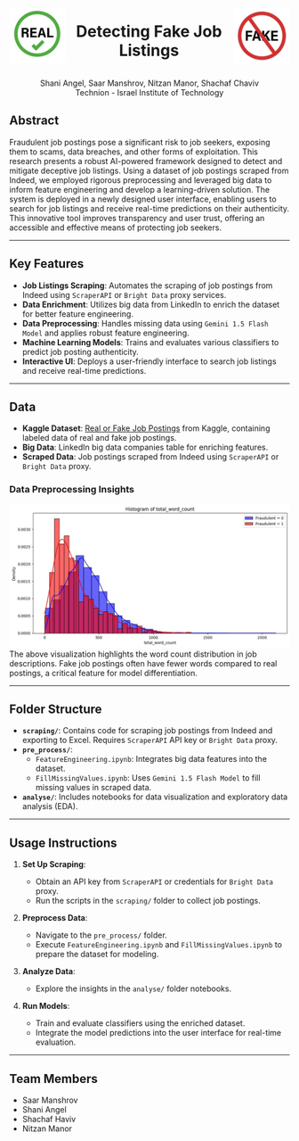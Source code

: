 <div align="center" style="display: flex; align-items: center; justify-content: center; gap: 20px;">
   <img src="./images/real.jpg" alt="Real Job" height="100">
   <h1>Detecting Fake Job Listings</h1>
   <img src="./images/fake.jpg" alt="Fake Job" height="100">
</div>

<p align="center">
   Shani Angel, Saar Manshrov, Nitzan Manor, Shachaf Chaviv<br/>
   Technion - Israel Institute of Technology
</p>



[//]: # (# Job Listing Authenticity Detector)

[//]: # ()
[//]: # (![Real Job]&#40;./images/real.jpg&#41;  )

[//]: # (![Fake Job]&#40;./images/fake.jpg&#41;)

## Abstract
Fraudulent job postings pose a significant risk to job seekers, exposing them to scams, data breaches, and other forms of exploitation. This research presents a robust AI-powered framework designed to detect and mitigate deceptive job listings. Using a dataset of job postings scraped from Indeed, we employed rigorous preprocessing and leveraged big data to inform feature engineering and develop a learning-driven solution. The system is deployed in a newly designed user interface, enabling users to search for job listings and receive real-time predictions on their authenticity. This innovative tool improves transparency and user trust, offering an accessible and effective means of protecting job seekers.

---

## Key Features
- **Job Listings Scraping**: Automates the scraping of job postings from Indeed using `ScraperAPI` or `Bright Data` proxy services.
- **Data Enrichment**: Utilizes big data from LinkedIn to enrich the dataset for better feature engineering.
- **Data Preprocessing**: Handles missing data using `Gemini 1.5 Flash Model` and applies robust feature engineering.
- **Machine Learning Models**: Trains and evaluates various classifiers to predict job posting authenticity.
- **Interactive UI**: Deploys a user-friendly interface to search job listings and receive real-time predictions.

---

## Data
- **Kaggle Dataset**: [Real or Fake Job Postings](https://www.kaggle.com/datasets/shivamb/real-or-fake-fake-jobposting-prediction) from Kaggle, containing labeled data of real and fake job postings.
- **Big Data**: LinkedIn big data companies table for enriching features.
- **Scraped Data**: Job postings scraped from Indeed using `ScraperAPI` or `Bright Data` proxy.

### Data Preprocessing Insights
![Kaggle Word Count Distribution](./images/kaggle_word_count.jpeg)  
The above visualization highlights the word count distribution in job descriptions. Fake job postings often have fewer words compared to real postings, a critical feature for model differentiation.

---

## Folder Structure
- **`scraping/`**: Contains code for scraping job postings from Indeed and exporting to Excel. Requires `ScraperAPI` API key or `Bright Data` proxy.
- **`pre_process/`**: 
  - `FeatureEngineering.ipynb`: Integrates big data features into the dataset.
  - `FillMissingValues.ipynb`: Uses `Gemini 1.5 Flash Model` to fill missing values in scraped data.
- **`analyse/`**: Includes notebooks for data visualization and exploratory data analysis (EDA).

---

## Usage Instructions
1. **Set Up Scraping**:
   - Obtain an API key from `ScraperAPI` or credentials for `Bright Data` proxy.
   - Run the scripts in the `scraping/` folder to collect job postings.

2. **Preprocess Data**:
   - Navigate to the `pre_process/` folder.
   - Execute `FeatureEngineering.ipynb` and `FillMissingValues.ipynb` to prepare the dataset for modeling.

3. **Analyze Data**:
   - Explore the insights in the `analyse/` folder notebooks.

4. **Run Models**:
   - Train and evaluate classifiers using the enriched dataset.
   - Integrate the model predictions into the user interface for real-time evaluation.

---

## Team Members
- Saar Manshrov
- Shani Angel
- Shachaf Haviv
- Nitzan Manor
